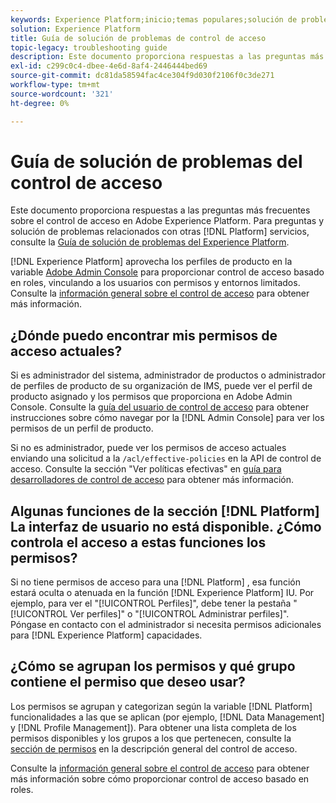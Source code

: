 ```yaml
---
keywords: Experience Platform;inicio;temas populares;solución de problemas;control de acceso
solution: Experience Platform
title: Guía de solución de problemas de control de acceso
topic-legacy: troubleshooting guide
description: Este documento proporciona respuestas a las preguntas más frecuentes sobre el control de acceso en Adobe Experience Platform.
exl-id: c299c0c4-dbee-4e6d-8af4-2446444bed69
source-git-commit: dc81da58594fac4ce304f9d030f2106f0c3de271
workflow-type: tm+mt
source-wordcount: '321'
ht-degree: 0%

---
```


# Guía de solución de problemas del control de acceso

Este documento proporciona respuestas a las preguntas más frecuentes sobre el control de acceso en Adobe Experience Platform. Para preguntas y solución de problemas relacionados con otras [!DNL Platform] servicios, consulte la [Guía de solución de problemas del Experience Platform](../landing/troubleshooting.md).

[!DNL Experience Platform] aprovecha los perfiles de producto en la variable [Adobe Admin Console](https://adminconsole.adobe.com) para proporcionar control de acceso basado en roles, vinculando a los usuarios con permisos y entornos limitados.  Consulte la [información general sobre el control de acceso](home.md) para obtener más información.

## ¿Dónde puedo encontrar mis permisos de acceso actuales?

Si es administrador del sistema, administrador de productos o administrador de perfiles de producto de su organización de IMS, puede ver el perfil de producto asignado y los permisos que proporciona en Adobe Admin Console. Consulte la [guía del usuario de control de acceso](./ui/overview.md) para obtener instrucciones sobre cómo navegar por la [!DNL Admin Console] para ver los permisos de un perfil de producto.

Si no es administrador, puede ver los permisos de acceso actuales enviando una solicitud a la `/acl/effective-policies` en la API de control de acceso. Consulte la sección &quot;Ver políticas efectivas&quot; en [guía para desarrolladores de control de acceso](./api/effective-policies.md) para obtener más información.

## Algunas funciones de la sección [!DNL Platform] La interfaz de usuario no está disponible. ¿Cómo controla el acceso a estas funciones los permisos?

Si no tiene permisos de acceso para una [!DNL Platform] , esa función estará oculta o atenuada en la función [!DNL Experience Platform] IU. Por ejemplo, para ver el &quot;[!UICONTROL Perfiles]&quot;, debe tener la pestaña &quot;[!UICONTROL Ver perfiles]&quot; o &quot;[!UICONTROL Administrar perfiles]&quot;. Póngase en contacto con el administrador si necesita permisos adicionales para [!DNL Experience Platform] capacidades.

## ¿Cómo se agrupan los permisos y qué grupo contiene el permiso que deseo usar?

Los permisos se agrupan y categorizan según la variable [!DNL Platform] funcionalidades a las que se aplican (por ejemplo, [!DNL Data Management] y [!DNL Profile Management]). Para obtener una lista completa de los permisos disponibles y los grupos a los que pertenecen, consulte la [sección de permisos](home.md#permissions) en la descripción general del control de acceso.

Consulte la [información general sobre el control de acceso](home.md) para obtener más información sobre cómo proporcionar control de acceso basado en roles.
